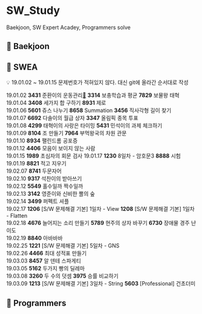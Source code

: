 # SW_Study
Baekjoon, SW Expert Acadey, Programmers solve

## :yellow_heart: Baekjoon


## :green_heart: SWEA
:bulb: 19.01.02 ~ 19.01.15 문제번호가 적혀있지 않다. 대신 git에 올라간 순서대로 작성  

19.01.02 **3431** 준환이의 운동관리[:link:](https://github.com/aeriheo/SW_Study/blob/master/0102/SWEA_3314.java) **3314** 보충학습과 평균 **7829** 보물왕 태혁  
19.01.04 **3408** 세가지 합 구하기 **8931** 제로  
19.01.06 **5601** 쥬스 나누기 **8658** Summation **3456** 직사각형 길이 찾기  
19.01.07 **6692** 다솔이의 월급 상자 **3347** 올림픽 종목 투표  
19.01.08 **4299** 태혁이의 사랑은 타이밍 **5431** 민석이의 과제 체크하기  
19.01.09 **8104** 조 만들기 **7964** 부먹왕국의 차원 관문  
19.01.10 **8934** 팰린드롬 공포증  
19.01.12 **4406** 모음이 보이지 않는 사람  
19.01.15 **1989** 초심자의 회문 검사
19.01.17 **1230** 8일차 - 암호문3 **8888** 시험  
19.01.19 **8821** 적고 지우기  
19.02.07 **8741** 두문자어  
19.02.10 **9317** 석찬이의 받아쓰기  
19.02.12 **5549** 홀수일까 짝수일까  
19.02.13 **3142** 영준이와 신비한 뿔의 숲  
19.02.14 **3499** 퍼펙트 셔플  
19.02.17 **1206** [S/W 문제해결 기본] 1일차 - View **1208** [S/W 문제해결 기본] 1일차 - Flatten  
19.02.18 **4676** 늘어지는 소리 만들기 **5789** 현주의 상자 바꾸기 **6730** 장애물 경주 난이도  
19.02.19 **8840** 아바바바  
19.02.25 **1221** [S/W 문제해결 기본] 5일차 - GNS  
19.02.26 **4466** 최대 성적표 만들기  
19.03.03 **8457** 알 덴테 스파게티  
19.03.05 **5162** 두가지 빵의 딜레마  
19.03.08 **3260** 두 수의 덧셈 **3975** 승률 비교하기  
19.03.09 **1213** [S/W 문제해결 기본] 3일차 - String **5603** [Professional] 건초더미  

## :purple_heart: Programmers

